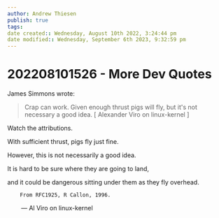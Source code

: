 ```yaml
---
author: Andrew Thiesen
publish: true 
tags:
date created:: Wednesday, August 10th 2022, 3:24:44 pm
date modified:: Wednesday, September 6th 2023, 9:32:59 pm
---
```

# 202208101526 - More Dev Quotes

James Simmons wrote:

> Crap can work. Given enough thrust pigs will fly, but it's not necessary a
> good idea. [ Alexander Viro on linux-kernel ]

Watch the attributions.

With sufficient thrust, pigs fly just fine.

However, this is not necessarily a good idea.

It is hard to be sure where they are going to land,

and it could be dangerous sitting under them as they fly overhead.

        From RFC1925, R Callon, 1996.

        — Al Viro on linux-kernel
